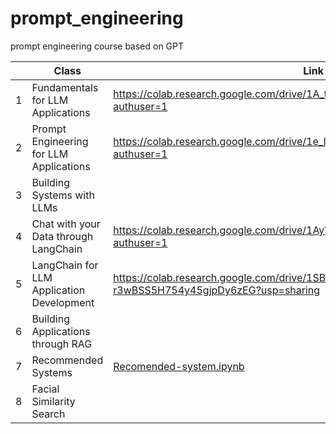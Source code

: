 # prompt_engineering
prompt engineering course based on GPT 

|   | Class                                     | Link                                                                                 |
|---|-------------------------------------------|--------------------------------------------------------------------------------------|
| 1 | Fundamentals for LLM Applications         | https://colab.research.google.com/drive/1A_tAFQxy9roM3OFgm0n6nPEfIdRpwpbG?authuser=1 |
| 2 | Prompt Engineering for LLM Applications   | https://colab.research.google.com/drive/1e_IV-LjsnP_prS4JpOWR17gyLYPOI6ZY?authuser=1 |
| 3 | Building Systems with LLMs                |                                                                                      |
| 4 | Chat with your Data through LangChain     | https://colab.research.google.com/drive/1AyVZLJ4tshqRseFK2aTx-4gFKjEEJm5V?authuser=1 |
| 5 | LangChain for LLM Application Development | https://colab.research.google.com/drive/1SBK4MmxD-r3wBSS5H754y45gjpDy6zEG?usp=sharing|
| 6 | Building Applications through RAG         |                                                                                      |
| 7 | Recommended Systems                       | [Recomended-system.ipynb](https://colab.research.google.com/github/TJhon/lanchain_curso/blob/day3/Pinecone/recomender_system.ipynb)   |
| 8 | Facial Similarity Search                  |                                                                                      |
